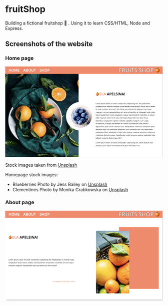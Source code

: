 # fruitShop
Building a fictional fruitshop 🍉 . Using it to learn CSS/HTML, Node and Express. 

## Screenshots of the website
### Home page
![Screenshot](screenshot_homepage.png)

Stock images taken from [Unsplash](https://unsplash.com/)

Homepage stock images:  

- Blueberries Photo by Jess Bailey on [Unsplash](https://unsplash.com/photos/0uns8eQn_g8)
- Clementines Photo by Monika Grabkowska on [Unsplash](https://unsplash.com/photos/qSkWlOBHia0)

### About page
![Screenshot](screenshot_aboutpage.png)
